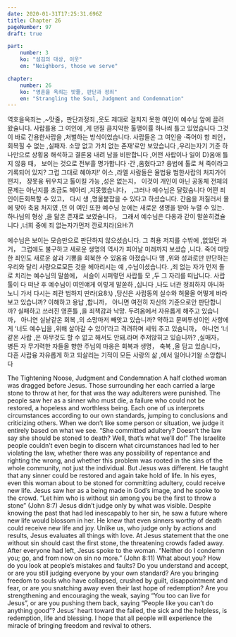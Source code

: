 ```yaml
---
date: 2020-01-31T17:25:31.696Z
title: Chapter 26
pageNumber: 97
draft: true

part:
    number: 3
    ko: "섬김의 대상, 이웃"
    en: "Neighbors, those we serve"

chapter:
    number: 26
    ko: "영혼을 옥죄는 밧줄, 판단과 정죄"
    en: "Strangling the Soul, Judgment and Condemnation"
---
```

역호을옥죄는 ,~맛줄，판단과정죄 ,웃도 제대로 걸치지 못한 여인이 예수님 앞에 끌려왔슐니다. 사랍를용 그 여인에 ,게 댄질 큼지악한 톨맹이률 하나씌 틀고 있었습니다 그것이 바로 간용한사랍을 ,처벌하는 방식이었습니다. 사랍들온 그 여인을 ·죽어야 항 죄인， 회복힐 수 없는 ,실패자. 소망 없고 가치 없는 존재’로안 보았습니다 ,우리는자기 기준 하나만으로 상횡융 해석하고 결론융 내려 남을 비판합니다 ,어떤 사랍이나 일이 D}옴애 틀지 않융 때， 보이는 것으로 전부흘 명가합니다 ·간 ,옴혔다고? 융법에 톨로 쳐 죽이라고 기록되어 있지? 그럽 그대로 혜야지!’ 이스 ,라엘 사람들은 율법융 범한사랍의 처지가어떤지， 장못융 뒤우치고 톨이킬 가능 ,성은 없는지， 이것이 개인이 아닌 공동체 전체의 문제는 아닌지를 초금도 헤아리 ,지못했습니다， ,그러나 예수님은 달랐숨니다 어떤 죄인이든회복할 수 있고， 다시 생 ,명올붙잡을 수 있다고 하셨습니다. 간옴을 저질러서 몰에 맞아 축융 처지였 ,던 이 여인 또한 예수닝 눈에는 새로운 생명을 받아 누렬 수 있는. 하나님의 형상 ,을 닮온 존재로 보였슐니다， 그래서 예수님은 다옹과 갇이 말쏟히겼슐니다 ,너희 중에 죄 없는자가먼저 깐로치라(요H:7l

에수님은 보이는 모습만으로 판단하지 않으셨습니다. 그 최용 저지를 수밖에 ,없었던 과거， 그럽에도 불구하고 새로운 생명의 역사가 피어날 미래까지 보셨습 ,니다. 죽어 마땅한 죄인도 새로운 삶과 기뽕을 회북한 수 있옴융 아졌습니다 맹 ,위와 성과로만 판단하는 우리와 달리 사량으로모든 것을 헤아리시는 예 ,수님이셨습니다. ,죄 없는 자가 먼저 돌로 치리는 예수님의 말씀에， 서슬이 시퍼렇던 사랍틀 모 ,두 그 자리를 떠납니다. 사랍툴이 다 떠난 후 예수님이 여인얘게 이렇게 말쏟하 ,십니다 ,나도 너관 정죄하지 아니하노니 가서 다시는 죄관 범하지 딴라(요8:\\) ,당신은 사랍동의 실수와 허물올 어떻게 바라보고 있습니까? 이해하고 용납 ,합니까， 아니면 여전히 자신의 기준으로안 판단합니까? 실패하고 쓰러진 영혼틀 ,을 죄책감과 낙망. 두려옴에서 자유롭게 해주고 있습니까， 아니연 실낱같온 회복 ,의 소망마저 빼앗고 있습니까? 약하고 문쩌투성이인 사항에게 ‘너도 예수닙을 ,위해 살아갈 수 있어’라고 격려하며 세워 추고 있숨니까， 아니연 ‘너 같온 사랍 ,은 아무것도 할 수 없고 해서도 안돼.라며 주저앉히고 있습니까? ,실매자， 병든 자 무기력한 자들올 향한 주님의 마옹은 회복과 생명， 축복 ,올 담고 있습니다， 다흔 사랍융 자유롭게 하고 되살리는 기적이 모든 사랑의 삶 ,에서 일어나기왈 소앙합니다


The Tightening Noose, Judgment and Condemnation
A half clothed woman was dragged before Jesus. Those surrounding her each carried a large stone to throw at her, for that was the way adulterers were punished. The people saw her as a sinner who must die, a failure who could not be restored, a hopeless and worthless being.
Each one of us interprets circumstances according to our own standards, jumping to conclusions and criticizing others. When we don’t like some person or situation, we judge it entirely based on what we see. “She committed adultery? Doesn’t the law say she should be stoned to death? Well, that’s what we’ll do!” The Israelite people couldn’t even begin to discern what circumstances had led to her violating the law, whether there was any possibility of repentance and righting the wrong, and whether this problem was rooted in the sins of the whole community, not just the individual.
But Jesus was different. He taught that any sinner could be restored and again take hold of life. In his eyes, even this woman about to be stoned for committing adultery, could receive new life. Jesus saw her as a being made in God’s image, and he spoke to the crowd.
“Let him who is without sin among you be the first to throw a stone” (John 8:7)
Jesus didn’t judge only by what was visible. Despite knowing the past that had led inescapably to her sin, he saw a future where new life would blossom in her. He knew that even sinners worthy of death could receive new life and joy. Unlike us, who judge only by actions and results, Jesus evaluates all things with love.
At Jesus statement that the one without sin should cast the first stone, the threatening crowds faded away. After everyone had left, Jesus spoke to the woman.
“Neither do I condemn you; go, and from now on sin no more.” (John 8:11)
What about you? How do you look at people’s mistakes and faults? Do you understand and accept, or are you still judging everyone by your own standard? Are you bringing freedom to souls who have collapsed, crushed by guilt, disappointment and fear, or are you snatching away even their last hope of redemption? Are you strengthening and encouraging the weak, saying “You too can live for Jesus”, or are you pushing them back, saying “People like you can’t do anything good”?
Jesus’ heart toward the failed, the sick and the helpless, is redemption, life and blessing. I hope that all people will experience the miracle of bringing freedom and revival to others.
